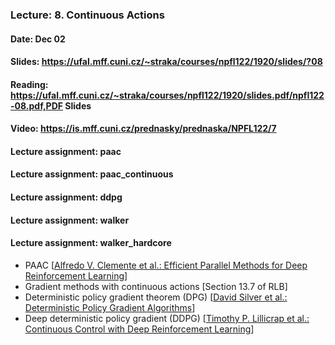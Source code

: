 ### Lecture: 8. Continuous Actions
#### Date: Dec 02
#### Slides: https://ufal.mff.cuni.cz/~straka/courses/npfl122/1920/slides/?08
#### Reading: https://ufal.mff.cuni.cz/~straka/courses/npfl122/1920/slides.pdf/npfl122-08.pdf,PDF Slides
#### Video: https://is.mff.cuni.cz/prednasky/prednaska/NPFL122/7
#### Lecture assignment: paac
#### Lecture assignment: paac_continuous
#### Lecture assignment: ddpg
#### Lecture assignment: walker
#### Lecture assignment: walker_hardcore

- PAAC [[Alfredo V. Clemente et al.: Efficient Parallel Methods for Deep Reinforcement Learning](https://arxiv.org/abs/1705.04862)]
- Gradient methods with continuous actions [Section 13.7 of RLB]
- Deterministic policy gradient theorem (DPG) [[David Silver et al.: Deterministic Policy Gradient Algorithms](http://proceedings.mlr.press/v32/silver14.pdf)]
- Deep deterministic policy gradient (DDPG) [[Timothy P. Lillicrap et al.: Continuous Control with Deep Reinforcement Learning](https://arxiv.org/abs/1509.02971)]
